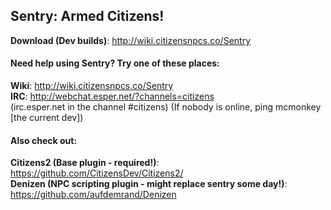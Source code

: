 Sentry: Armed Citizens!
-----------------------

**Download (Dev builds)**: http://wiki.citizensnpcs.co/Sentry

#### Need help using Sentry? Try one of these places:

**Wiki**: http://wiki.citizensnpcs.co/Sentry  
**IRC**: http://webchat.esper.net/?channels=citizens  
(irc.esper.net in the channel #citizens) (If nobody is online, ping mcmonkey [the current dev])  

#### Also check out:

**Citizens2 (Base plugin - required!)**: https://github.com/CitizensDev/Citizens2/  
**Denizen (NPC scripting plugin - might replace sentry some day!)**: https://github.com/aufdemrand/Denizen  
